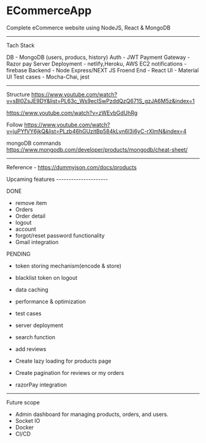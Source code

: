 # ECommerceApp
Complete eCommerce website using NodeJS, React &amp; MongoDB

-----------------------------------------

Tach Stack

DB - MongoDB (users, producs, history)
Auth - JWT
Payment Gateway - Razor pay
Server Deployment - netlify,Heroku, AWS EC2
notifications - firebase
Backend - Node Express/NEXT JS
Froend End - React
UI -  Material UI
Test cases - Mocha-Chai, jest

--------------------------------------------------------------------------------
 
Structure
https://www.youtube.com/watch?v=sBl0ZsJE9DY&list=PL63c_Ws9ecISwPzddQzQ671S_gzJA6M5z&index=1

https://www.youtube.com/watch?v=zWEvbGdUhRg

Follow
https://www.youtube.com/watch?v=juPYfVY6jkQ&list=PLzb46hGUzitBp584kLyn6l3i6yC-rXlmN&index=4

mongoDB commands
https://www.mongodb.com/developer/products/mongodb/cheat-sheet/

-----------------------------------------------

Reference - https://dummyjson.com/docs/products

Upcaming features ---------------------

DONE
- remove item 
- Orders
- Order detail
- logout
- account
- forgot/reset password functionality
- Gmail integration


PENDING

- token storing mechanism(encode & store)
- blacklist token on logout
- data caching
- performance & optimization
- test cases
- server deployment

- search function
- add reviews
- Create lazy loading for products page
- Create pagination for reviews or my orders
- razorPay integration


---------------------
Future scope
- Admin dashboard for managing products, orders, and users.
- Socket IO
- Docker
- CI/CD


